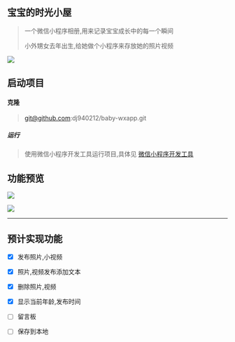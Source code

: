 ## 宝宝的时光小屋

> 一个微信小程序相册,用来记录宝宝成长中的每一个瞬间
>
> 小外甥女去年出生,给她做个小程序来存放她的照片视频


![](http://oupfkjs5r.bkt.clouddn.com/gh_262be9a97cb2_258.jpg)
## 启动项目
#### 克隆

> git@github.com:dj940212/baby-wxapp.git

##### 运行

> 使用微信小程序开发工具运行项目,具体见 [微信小程序开发工具](https://mp.weixin.qq.com/debug/wxadoc/dev/devtools/devtools.html)



## 功能预览

![](http://image.dingjian.name/blog/170920/60e552K4a2.gif)


![](http://image.dingjian.name/blog/170920/G8lcad0iAi.jpg?imageslim)

----

## 预计实现功能

- [x] 发布照片,小视频

- [x] 照片,视频发布添加文本

- [x] 删除照片,视频

- [x] 显示当前年龄,发布时间

- [ ] 留言板

- [ ] 保存到本地

